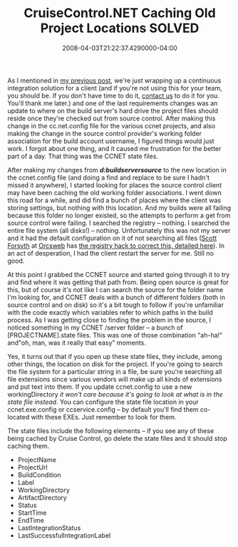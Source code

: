 ﻿---
title: CruiseControl.NET Caching Old Project Locations SOLVED
date: "2008-04-03T21:22:37.4290000-04:00"
description: As I mentioned in my previous post we're just wrapping up a
featuredImage: img/cruisecontrol-net-caching-old-project-locations-solved-featured.png
---

As I mentioned in [my previous post](http://aspadvice.com/blogs/ssmith/archive/2008/04/04/Not-Working-for-Microsoft.aspx), we're just wrapping up a continuous integration solution for a client (and if you're not using this for your team, you should be. If you don't have time to do it, [contact us](http://aspadvice.com/blogs/ssmith/contact.aspx) to do it for you. You'll thank me later.) and one of the last requirements changes was an update to where on the build server's hard drive the project files should reside once they're checked out from source control. After making this change in the cc.net.config file for the various ccnet projects, and also making the change in the source control provider's working folder association for the build account username, I figured things would just work. I forgot about one thing, and it caused me frustration for the better part of a day. That thing was the CCNET state files.

After making my changes from ***d:buildserversource*** to the new location in the ccnet.config file (and doing a find and replace to be sure I hadn't missed it anywhere), I started looking for places the source control client may have been caching the old working folder associations. I went down this road for a while, and did find a bunch of places where the client was storing settings, but nothing with this location. And my builds were all failing because this folder no longer existed, so the attempts to perform a get from source control were failing. I searched the registry – nothing. I searched the entire file system (all disks!) – nothing. Unfortunately this was not my server and it had the default configuration on it of not searching all files ([Scott Forsyth](http://weblogs.asp.net/owscott) at [Orcsweb](http://orcsweb.com/) has [the registry hack to correct this, detailed here](http://weblogs.asp.net/owscott/archive/2008/04/04/enabling-xp-and-windows-server-2003-to-search-all-files-types.aspx)). In an act of desperation, I had the client restart the server for me. Still no good.

At this point I grabbed the CCNET source and started going through it to try and find where it was getting that path from. Being open source is great for this, but of course it's not like I can search the source for the folder name I'm looking for, and CCNET deals with a bunch of different folders (both in source control and on disk) so it's a bit tough to follow if you're unfamiliar with the code exactly which variables refer to which paths in the build process. As I was getting close to finding the problem in the source, I noticed something in my CCNET /server folder – a bunch of \[PROJECTNAME].state files. This was one of those combination "ah-ha!" and"oh, man, was it really that easy" moments.

Yes, it turns out that if you open up these state files, they include, among other things, the location on disk for the project. If you're going to search the file system for a particular string in a file, be sure you're searching all file extensions since various vendors will make up all kinds of extensions and put text into them. If you update ccnet.config to use a new workingDirectory *it won't care because it's going to look at what is in the state file instead*. You can configure the state file location in your ccnet.exe.config or ccservice.config – by default you'll find them co-located with these EXEs. Just remember to look for them.

The state files include the following elements – if you see any of these being cached by Cruise Control, go delete the state files and it should stop caching them.

* ProjectName
* ProjectUrl
* BuildCondition
* Label
* WorkingDirectory
* ArtifactDirectory
* Status
* StartTime
* EndTime
* LastIntegrationStatus
* LastSuccessfulIntegrationLabel

